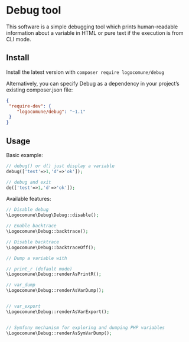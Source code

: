 # Debug tool
This software is a simple debugging tool which prints human-readable information about a variable in HTML or pure text if the execution is from CLI mode.  

## Install

Install the latest version with `composer require logocomune/debug`

Alternatively, you can specify Debug as a dependency in your project’s existing composer.json file:
```json
{
 "require-dev": {
    "logocomune/debug": "~1.1"
 }
}
```

## Usage
Basic example:
```php
// debug() or d() just display a variable
debug(['test'=>1,'d'=>'ok']);

// debug and exit
de(['test'=>1,'d'=>'ok']);
```

Available features:
```php
// Disable debug
\Logocomune\Debug\Debug::disable();

// Enable backtrace
\Logocomune\Debug::backtrace();

// Disable backtrace
\Logocomune\Debug::backtraceOff();

// Dump a variable with

// print_r (default mode)
\Logocomune\Debug::renderAsPrintR();

// var_dump
\Logocomune\Debug::renderAsVarDump();


// var_export
\Logocomune\Debug::renderAsVarExport();


// Symfony mechanism for exploring and dumping PHP variables
\Logocomune\Debug::renderAsSymVarDump();


```
